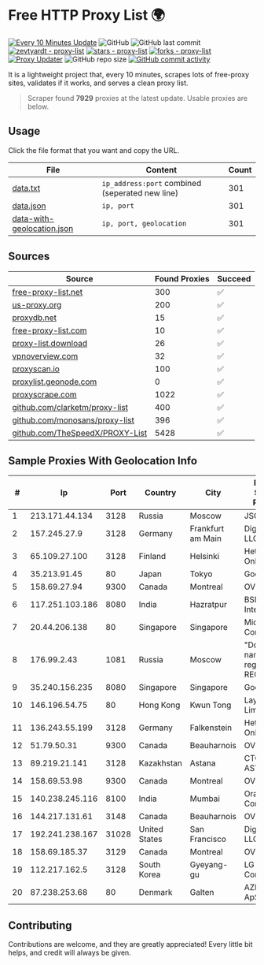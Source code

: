 
# Free HTTP Proxy List 🌍

[![Every 10 Minutes Update](https://github.com/mertguvencli/http-proxy-list/actions/workflows/main.yml/badge.svg?branch=main)](https://github.com/mertguvencli/http-proxy-list/actions/workflows/main.yml)
![GitHub](https://img.shields.io/github/license/mertguvencli/http-proxy-list)
![GitHub last commit](https://img.shields.io/github/last-commit/mertguvencli/http-proxy-list)
[![zevtyardt - proxy-list](https://img.shields.io/static/v1?label=zevtyardt&message=proxy-list&color=blue&logo=github)](https://github.com/zevtyardt/proxy-list "Go to GitHub repo")
[![stars - proxy-list](https://img.shields.io/github/stars/zevtyardt/proxy-list?style=social)](https://github.com/zevtyardt/proxy-list)
[![forks - proxy-list](https://img.shields.io/github/forks/zevtyardt/proxy-list?style=social)](https://github.com/zevtyardt/proxy-list)
[![Proxy Updater](https://github.com/zevtyardt/proxy-list/workflows/Proxy%20Updater/badge.svg)](https://github.com/zevtyardt/proxy-list/actions?query=workflow:"Proxy+Updater")
![GitHub repo size](https://img.shields.io/github/repo-size/zevtyardt/proxy-list)
[![GitHub commit activity](https://img.shields.io/github/commit-activity/m/zevtyardt/proxy-list?logo=commits)](https://github.com/zevtyardt/proxy-list/commits/main)

It is a lightweight project that, every 10 minutes, scrapes lots of free-proxy sites, validates if it works, and serves a clean proxy list.

> Scraper found **7929** proxies at the latest update. Usable proxies are below.

## Usage

Click the file format that you want and copy the URL.

|File|Content|Count|
|----|-------|-----|
|[data.txt](https://raw.githubusercontent.com/mertguvencli/http-proxy-list/main/proxy-list/data.txt)|`ip_address:port` combined (seperated new line)|301|
|[data.json](https://raw.githubusercontent.com/mertguvencli/http-proxy-list/main/proxy-list/data.json)|`ip, port`|301|
|[data-with-geolocation.json](https://raw.githubusercontent.com/mertguvencli/http-proxy-list/main/proxy-list/data-with-geolocation.json)|`ip, port, geolocation`|301|

## Sources

|Source|Found Proxies|Succeed|
|------|-------------|-------|
|[free-proxy-list.net](https://free-proxy-list.net)|300|✅|
|[us-proxy.org](https://www.us-proxy.org)|200|✅|
|[proxydb.net](http://proxydb.net)|15|✅|
|[free-proxy-list.com](https://free-proxy-list.com/?page=&port=&type%5B%5D=http&type%5B%5D=https&up_time=0&search=Search)|10|✅|
|[proxy-list.download](https://www.proxy-list.download/HTTP)|26|✅|
|[vpnoverview.com](https://vpnoverview.com/privacy/anonymous-browsing/free-proxy-servers)|32|✅|
|[proxyscan.io](https://www.proxyscan.io)|100|✅|
|[proxylist.geonode.com](https://proxylist.geonode.com/api/proxy-list?limit=300&page=1&sort_by=lastChecked&sort_type=desc&protocols=http,https)|0|✅|
|[proxyscrape.com](https://api.proxyscrape.com/v2/?request=displayproxies&protocol=http&timeout=10000&country=all&ssl=all&anonymity=all)|1022|✅|
|[github.com/clarketm/proxy-list](https://raw.githubusercontent.com/clarketm/proxy-list/master/proxy-list-raw.txt)|400|✅|
|[github.com/monosans/proxy-list](https://raw.githubusercontent.com/monosans/proxy-list/main/proxies/http.txt)|396|✅|
|[github.com/TheSpeedX/PROXY-List](https://raw.githubusercontent.com/TheSpeedX/PROXY-List/master/http.txt)|5428|✅|


## Sample Proxies With Geolocation Info

|#|Ip|Port|Country|City|Internet Service Provider|
|-|--|----|-------|----|-------------------------|
|1|213.171.44.134|3128|Russia|Moscow|JSC Comcor|
|2|157.245.27.9|3128|Germany|Frankfurt am Main|DigitalOcean, LLC|
|3|65.109.27.100|3128|Finland|Helsinki|Hetzner Online GmbH|
|4|35.213.91.45|80|Japan|Tokyo|Google LLC|
|5|158.69.27.94|9300|Canada|Montreal|OVH SAS|
|6|117.251.103.186|8080|India|Hazratpur|BSNL Internet|
|7|20.44.206.138|80|Singapore|Singapore|Microsoft Corporation|
|8|176.99.2.43|1081|Russia|Moscow|"Domain names registrar REG.RU", Ltd|
|9|35.240.156.235|8080|Singapore|Singapore|Google LLC|
|10|146.196.54.75|80|Hong Kong|Kwun Tong|Layerstack Limited|
|11|136.243.55.199|3128|Germany|Falkenstein|Hetzner Online GmbH|
|12|51.79.50.31|9300|Canada|Beauharnois|OVH SAS|
|13|89.219.21.141|3128|Kazakhstan|Astana|CTC ASTANA LTD|
|14|158.69.53.98|9300|Canada|Montreal|OVH SAS|
|15|140.238.245.116|8100|India|Mumbai|Oracle Corporation|
|16|144.217.131.61|3148|Canada|Beauharnois|OVH Hosting|
|17|192.241.238.167|31028|United States|San Francisco|DigitalOcean, LLC|
|18|158.69.185.37|3129|Canada|Montreal|OVH SAS|
|19|112.217.162.5|3128|South Korea|Gyeyang-gu|LG DACOM Corporation|
|20|87.238.253.68|80|Denmark|Galten|AZERO 2016 ApS|



## Contributing

Contributions are welcome, and they are greatly appreciated! Every
little bit helps, and credit will always be given.

